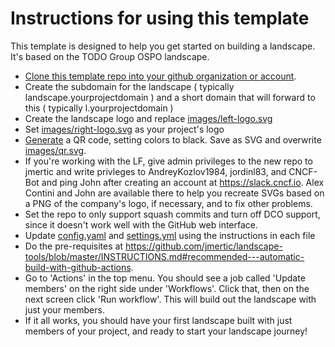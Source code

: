 # Instructions for using this template

This template is designed to help you get started on building a landscape. It's based on the TODO Group OSPO landscape.

- [Clone this template repo into your github organization or account](https://github.com/new?template_name=landscape-template&template_owner=jmertic).
- Create the subdomain for the landscape ( typically landscape.yourprojectdomain ) and a short domain that will forward to this ( typically l.yourprojectdomain )
- Create the landscape logo and replace [images/left-logo.svg](images/left-logo.svg)
- Set [images/right-logo.svg](images/right-logo.svg) as your project's logo
- [Generate](https://www.qrcode-monkey.com) a QR code, setting colors to black. Save as SVG and overwrite [images/qr.svg](images/qr.svg).
- If you're working with the LF, give admin privileges to the new repo to jmertic and write privleges to AndreyKozlov1984, jordinl83, and CNCF-Bot and ping John after creating an account at https://slack.cncf.io. Alex Contini and John are available there to help you recreate SVGs based on a PNG of the company's logo, if necessary, and to fix other problems.
- Set the repo to only support squash commits and turn off DCO support, since it doesn't work well with the GitHub web interface.
- Update [config.yaml](config.yaml) and [settings.yml](settings.yml) using the instructions in each file
- Do the pre-requisites at https://github.com/jmertic/landscape-tools/blob/master/INSTRUCTIONS.md#recommended---automatic-build-with-github-actions.
- Go to 'Actions' in the top menu. You should see a job called 'Update members' on the right side under 'Workflows'. Click that, then on the next screen click 'Run workflow'. This will build out the landscape with just your members.
- If it all works, you should have your first landscape built with just members of your project, and ready to start your landscape journey!
